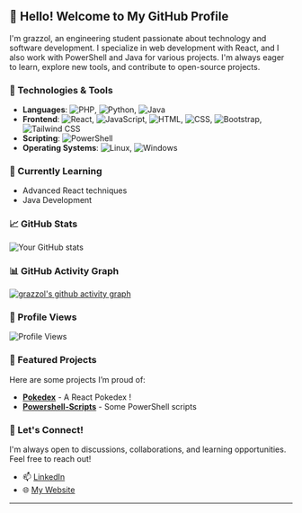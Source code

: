 ## 👋 Hello! Welcome to My GitHub Profile

I'm grazzol, an engineering student passionate about technology and software development. I specialize in web development with React, and I also work with PowerShell and Java for various projects. I'm always eager to learn, explore new tools, and contribute to open-source projects.

### 🔧 Technologies & Tools
- **Languages**: ![PHP](https://img.shields.io/badge/-PHP-777BB4?logo=php&logoColor=white), ![Python](https://img.shields.io/badge/-Python-3776AB?logo=python&logoColor=white), ![Java](https://img.shields.io/badge/-Java-007396?logo=java&logoColor=white)
- **Frontend**: ![React](https://img.shields.io/badge/-React-61DAFB?logo=react&logoColor=white), ![JavaScript](https://img.shields.io/badge/-JavaScript-F7DF1E?logo=javascript&logoColor=black), ![HTML](https://img.shields.io/badge/-HTML-E34F26?logo=html5&logoColor=white), ![CSS](https://img.shields.io/badge/-CSS-1572B6?logo=css3&logoColor=white), ![Bootstrap](https://img.shields.io/badge/-Bootstrap-7952B3?logo=bootstrap&logoColor=white), ![Tailwind CSS](https://img.shields.io/badge/-Tailwind%20CSS-38B2AC?logo=tailwind-css&logoColor=white)
- **Scripting**: ![PowerShell](https://img.shields.io/badge/-PowerShell-5391FE?logo=powershell&logoColor=white)
- **Operating Systems**: ![Linux](https://img.shields.io/badge/-Linux-FCC624?logo=linux&logoColor=black), ![Windows](https://img.shields.io/badge/-Windows-0078D6?logo=windows&logoColor=white)


### 🌱 Currently Learning
- Advanced React techniques
- Java Development

### 📈 GitHub Stats
![Your GitHub stats](https://github-readme-stats.vercel.app/api?username=grazzol&show_icons=true&theme=radical)

### 📊 GitHub Activity Graph
[![grazzol's github activity graph](https://github-readme-activity-graph.vercel.app/graph?username=grazzol&theme=dracula)](https://github.com/ashutosh00710/github-readme-activity-graph)



### 👀 Profile Views
![Profile Views](https://komarev.com/ghpvc/?username=grazzol&color=blue)

### 📌 Featured Projects
Here are some projects I’m proud of:
- **[Pokedex](https://github.com/grazzol/Pokedex)** - A React Pokedex !
- **[Powershell-Scripts](https://github.com/grazzol/Powershell-Scripts)** - Some PowerShell scripts

### 💬 Let's Connect!
I'm always open to discussions, collaborations, and learning opportunities. Feel free to reach out!

- 📫 [LinkedIn](https://www.linkedin.com/in/aurian-baudet-2a36b8244/)
- 🌐 [My Website](https://aurian-baudet-cv.vercel.app/)

---
